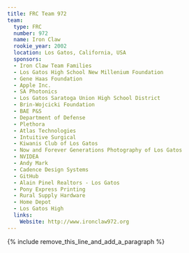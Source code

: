 ```yaml
---
title: FRC Team 972
team:
  type: FRC
  number: 972
  name: Iron Claw
  rookie_year: 2002
  location: Los Gatos, California, USA
  sponsors:
  - Iron Claw Team Families
  - Los Gatos High School New Millenium Foundation
  - Gene Haas Foundation
  - Apple Inc.
  - SA Photonics
  - Los Gatos Saratoga Union High School District
  - Brin-Wojcicki Foundation
  - BAE P&S
  - Department of Defense
  - Plethora
  - Atlas Technologies
  - Intuitive Surgical
  - Kiwanis Club of Los Gatos
  - Now and Forever Generations Photography of Los Gatos
  - NVIDEA
  - Andy Mark
  - Cadence Design Systems
  - GitHub
  - Alain Pinel Realtors - Los Gatos
  - Pony Express Printing
  - Rural Supply Hardware
  - Home Depot
  - Los Gatos High
  links:
    Website: http://www.ironclaw972.org
---
```


{% include remove_this_line_and_add_a_paragraph %}